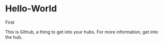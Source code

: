 # Hello-World
First

This is Github, a thing to get into your hubs.
For more information, get into the hub.
